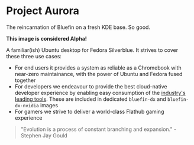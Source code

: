 # Project Aurora
The reincarnation of Bluefin on a fresh KDE base. So good. 

**This image is considered Alpha!** 

A familiar(ish) Ubuntu desktop for Fedora Silverblue. It strives to cover these three use cases:
- For end users it provides a system as reliable as a Chromebook with near-zero maintainance, with the power of Ubuntu and Fedora fused together
- For developers we endeavour to provide the best cloud-native developer experience by enabling easy consumption of the [industry's leading tools](https://landscape.cncf.io/card-mode?sort=stars). These are included in dedicated `bluefin-dx` and `bluefin-dx-nvidia` images
- For gamers we strive to deliver a world-class Flathub gaming experience


> "Evolution is a process of constant branching and expansion." - Stephen Jay Gould

<!--# Documentation

1. [Bluefin](http://universal-blue.discourse.group/t/introduction-to-bluefin/41)
2. [Discussions and Announcements](https://universal-blue.discourse.group/c/bluefin/6) - strongly recommended!
3. [Developer Experience Edition](http://universal-blue.discourse.group/t/bluefin-dx-the-bluefin-developer-experience/39)
4. [Administrator's Guide](http://universal-blue.discourse.group/t/bluefin-administrators-guide/40)
5. [Framework Images](https://universal-blue.org/images/framework/)
-->